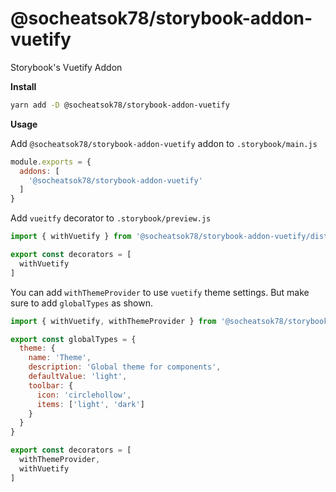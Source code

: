 # @socheatsok78/storybook-addon-vuetify

Storybook's Vuetify Addon

**Install**

```sh
yarn add -D @socheatsok78/storybook-addon-vuetify
```

**Usage**

Add `@socheatsok78/storybook-addon-vuetify` addon to `.storybook/main.js`

```js
module.exports = {
  addons: [
    '@socheatsok78/storybook-addon-vuetify'
  ]
}
```

Add `vueitfy` decorator to `.storybook/preview.js`

```js
import { withVuetify } from '@socheatsok78/storybook-addon-vuetify/dist/decorators'

export const decorators = [
  withVuetify
]
```

You can add `withThemeProvider` to use `vuetify` theme settings. But make sure to add `globalTypes` as shown.

```js
import { withVuetify, withThemeProvider } from '@socheatsok78/storybook-addon-vuetify/dist/decorators'

export const globalTypes = {
  theme: {
    name: 'Theme',
    description: 'Global theme for components',
    defaultValue: 'light',
    toolbar: {
      icon: 'circlehollow',
      items: ['light', 'dark']
    }
  }
}

export const decorators = [
  withThemeProvider,
  withVuetify
]
```
